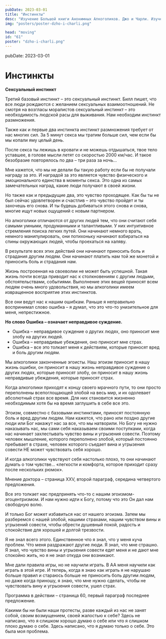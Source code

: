 ```yaml
---
pubDate: 2023-03-01
title: "Инстинкты"
desc: "Изучение Большой книги Анонимных Алкоголиков. Джо и Чарли. Изучение БК. (060)"
img: "posters/poster-dzho-i-charli.png"

head: "moving"
id: "61"
poster: "dzho-i-charli.png"
---
```


pubDate: 2023-03-01

# Инстинкты

**Сексуальный инстинкт**

Третий базовый инстинкт – это сексуальный инстинкт. Билл пишет, что все люди рождаются с желанием сексуальных взаимоотношений. Не смотря на возгласы моралистов сексуальный инстинкт – это необходимость людской расы для выживания. Нам необходим инстинкт размножения.

Также как и первые два инстинкта инстинкт размножения требует от нас многих сил. За 5 минут секса мы тратим больше сил, чем если бы мы копали яму целый день.

После секса ты лежишь в кровати и не можешь отдышаться, твое тело уставшее, в голове мысли летят со скоростью 2000 км/час. И такое безобразие повторялось по два – три раза за ночь…

Мне кажется, что мы не делали бы такую работу если бы не получали награду за это. И наградой за это является чувство физического и эмоционального единства в моменты секса. Это одна из самых замечательных наград, какие люди получают в своей жизни.

Но также как и предыдущие два, это чувство проходящее. Как бы ты не был сейчас удовлетворен и счастлив – это чувство пройдет и ты захочешь его снова. И ты будешь добиваться этого снова и снова, многие ищут новых ощущений с новым партнером.

Но алкоголики отличаются от других людей тем, что они считают себя самыми умными, продуманными и талантливыми. У них интуитивное стремления поиска легких путей. Они начинают немного врать, немного манипулировать, они потихоньку начинают взбираться на спины окружающих людей, чтобы проехаться на халяву.

В результате всех этих действий они начинают приносить боль и страдания другим людям. Они начинают платить нам той же монетой и приносить боль и страдания нам.

Жизнь построенная на своеволии не может быть успешной. Такая жизнь почти всегда приводит нас к столкновениям с другим людьми, обстоятельствами, событиями.
Выполнение этих вещей приносят всем людям очень много удовольствия, но мы алкоголики имеем извращенное восприятие этих инстинктов.

Все они ведут нас к нашим ошибкам. Раньше я неправильно воспринимал слово ошибка – я думал, что это что-то унизительное для меня, непрестижное.

**Но слово Ошибка – означает неправдивое суждение.**

- Ошибка – неправдивое суждение о других людях, оно приносит мне злобу на других людей.
- Ошибка – неправдивые убеждения, оно приносит мне страх.
- Ошибка – все это толкает меня к действиям, которые приносят вред и боль другим людям.

Мы алкоголики законченные эгоисты. Наш эгоизм приносит в нашу жизнь ошибки, он приносит в нашу жизнь неправдивое суждение о других людях, которые приносят злобу, он приносит в нашу жизнь неправдивые убеждения, которые приносят страх.

Когда алкоголики приходят к концу своего мрачного пути, то они просто переполнены всепоглощающей злобой на весь мир, и их одолевает абсолютный страх все время. Для них становится жизненно необходимым хотя бы на время заглушить в себе все это.

Эгоизм, совместно с базовыми инстинктами, приносят постоянную боль и вред другим людям. Нам кажется, что рано или поздно другие люди или Бог накажут нас за все, что мы натворили. Но Богу не нужно наказывать нас, мы сами себя наказываем своими поступками, когда нас начинает захлестывать чувство вины и угрызения совести.
Поэтому человек мышление, которого переполнено злобой, который постоянно пребывает в страхе, человек которого съедает вина и угрызения совести НЕ может чувствовать себя хорошо.

И когда алкоголики чувствуют себя настолько плохо, то они начинают думать о том чувстве…
«легкости и комфорта, которое приходит сразу после нескольких рюмок».

Мнение доктора – страница XXV, второй параграф, середина четвертого предложения.

Все это толкает нас предпринять что-то с нашим эгоизмом-эгоцентризмом. И нам нужно идти к Богу, потому что это Он дал нам свободную волю.

И только Бог может избавиться нас от нашего эгоизма. Затем мы разберемся с нашей злобой, нашими страхами, нашим чувством вины и угрызений совести, чтобы обрести душевный покой, радость и спокойствие для хорошей и долгой трезвости.

Я не знал всего этого. Единственное что я знал, что у меня куча проблем. Что меня раздражают другие люди. Я знал, что мне страшно. Я знал, что чувство вины и угрызения совести едят меня и не дают мне спокойно жить, но я не знал откуда они возникают.

Мне дали правила игры, но не научили играть. В АА меня научили как играть в этой игре. И теперь, когда я знаю как играть я не нарушаю больше правил и стараюсь больше не приносить боль другим людям, но даже когда приношу, я знаю, что мне нужно сделать, чтобы не чувствовать вину и угрызения совести, ушел страх.

Программа в действии – страница 60, первый параграф последнее предложение.

Какими бы ни были наши протесты, разве каждый из нас не занят собой, своим возмущением, своей жалостью к себе?
Здесь не написано, что я слишком хорошо думаю о себе или что я слишком плохо думаю о себе. Здесь написано, что я думаю только о себе. Это была моя проблема.
